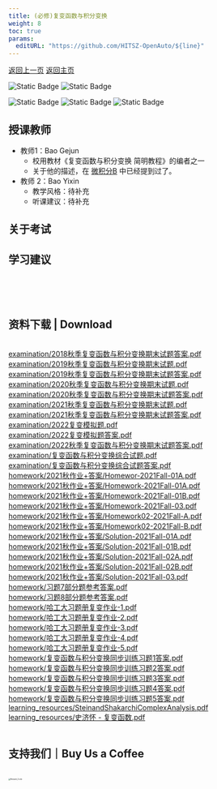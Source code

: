 ```yaml
---
title: (必修)复变函数与积分变换
weight: 8
toc: true
params:
  editURL: "https://github.com/HITSZ-OpenAuto/${line}"
---
```


[返回上一页]()
[返回主页]()

![Static Badge](https://img.shields.io/badge/%E8%80%83%E8%AF%95%E8%AF%BE-red)
![Static Badge](https://img.shields.io/badge/%E5%AD%A6%E5%88%86-2.5-moccasin)

![Static Badge](https://img.shields.io/badge/%E6%88%90%E7%BB%A9%E6%9E%84%E6%88%90-gold)
![Static Badge](https://img.shields.io/badge/%E4%BD%9C%E4%B8%9A-20%25-wheat)
![Static Badge](https://img.shields.io/badge/%E6%9C%9F%E6%9C%AB%E8%80%83%E8%AF%95-80%25-wheat)

## 授课教师

- 教师1：Bao Gejun
  - 校用教材《复变函数与积分变换 简明教程》的编者之一
  - 关于他的描述，在 [微积分B](https://github.com/HITSZ-Auto/HITSZ-OpenAuto/tree/master/%E5%A4%A7%E4%B8%80%E4%B8%8B/%E9%AB%98%E7%AD%89%E6%95%B0%E5%AD%A6B) 中已经提到过了。
- 教师 2：Bao Yixin
  - 教学风格：待补充
  - 听课建议：待补充

## 关于考试

## 学习建议
<br>
<br>
<br>
<h2>资料下载 | Download</h2>
<br>
<a href="https://cdn.jsdelivr.net/gh/HITSZ-OpenAuto/MATH1005/examination/2018%E7%A7%8B%E5%AD%A3%E5%A4%8D%E5%8F%98%E5%87%BD%E6%95%B0%E4%B8%8E%E7%A7%AF%E5%88%86%E5%8F%98%E6%8D%A2%E6%9C%9F%E6%9C%AB%E8%AF%95%E9%A2%98%E7%AD%94%E6%A1%88.pdf">examination/2018秋季复变函数与积分变换期末试题答案.pdf</a>
<br>
<a href="https://cdn.jsdelivr.net/gh/HITSZ-OpenAuto/MATH1005/examination/2019%E7%A7%8B%E5%AD%A3%E5%A4%8D%E5%8F%98%E5%87%BD%E6%95%B0%E4%B8%8E%E7%A7%AF%E5%88%86%E5%8F%98%E6%8D%A2%E6%9C%9F%E6%9C%AB%E8%AF%95%E9%A2%98.pdf">examination/2019秋季复变函数与积分变换期末试题.pdf</a>
<br>
<a href="https://cdn.jsdelivr.net/gh/HITSZ-OpenAuto/MATH1005/examination/2019%E7%A7%8B%E5%AD%A3%E5%A4%8D%E5%8F%98%E5%87%BD%E6%95%B0%E4%B8%8E%E7%A7%AF%E5%88%86%E5%8F%98%E6%8D%A2%E6%9C%9F%E6%9C%AB%E8%AF%95%E9%A2%98%E7%AD%94%E6%A1%88.pdf">examination/2019秋季复变函数与积分变换期末试题答案.pdf</a>
<br>
<a href="https://cdn.jsdelivr.net/gh/HITSZ-OpenAuto/MATH1005/examination/2020%E7%A7%8B%E5%AD%A3%E5%A4%8D%E5%8F%98%E5%87%BD%E6%95%B0%E4%B8%8E%E7%A7%AF%E5%88%86%E5%8F%98%E6%8D%A2%E6%9C%9F%E6%9C%AB%E8%AF%95%E9%A2%98.pdf">examination/2020秋季复变函数与积分变换期末试题.pdf</a>
<br>
<a href="https://cdn.jsdelivr.net/gh/HITSZ-OpenAuto/MATH1005/examination/2020%E7%A7%8B%E5%AD%A3%E5%A4%8D%E5%8F%98%E5%87%BD%E6%95%B0%E4%B8%8E%E7%A7%AF%E5%88%86%E5%8F%98%E6%8D%A2%E6%9C%9F%E6%9C%AB%E8%AF%95%E9%A2%98%E7%AD%94%E6%A1%88.pdf">examination/2020秋季复变函数与积分变换期末试题答案.pdf</a>
<br>
<a href="https://cdn.jsdelivr.net/gh/HITSZ-OpenAuto/MATH1005/examination/2021%E7%A7%8B%E5%AD%A3%E5%A4%8D%E5%8F%98%E5%87%BD%E6%95%B0%E4%B8%8E%E7%A7%AF%E5%88%86%E5%8F%98%E6%8D%A2%E6%9C%9F%E6%9C%AB%E8%AF%95%E9%A2%98.pdf">examination/2021秋季复变函数与积分变换期末试题.pdf</a>
<br>
<a href="https://cdn.jsdelivr.net/gh/HITSZ-OpenAuto/MATH1005/examination/2021%E7%A7%8B%E5%AD%A3%E5%A4%8D%E5%8F%98%E5%87%BD%E6%95%B0%E4%B8%8E%E7%A7%AF%E5%88%86%E5%8F%98%E6%8D%A2%E6%9C%9F%E6%9C%AB%E8%AF%95%E9%A2%98%E7%AD%94%E6%A1%88.pdf">examination/2021秋季复变函数与积分变换期末试题答案.pdf</a>
<br>
<a href="https://cdn.jsdelivr.net/gh/HITSZ-OpenAuto/MATH1005/examination/2022%E5%A4%8D%E5%8F%98%E6%A8%A1%E6%8B%9F%E9%A2%98.pdf">examination/2022复变模拟题.pdf</a>
<br>
<a href="https://cdn.jsdelivr.net/gh/HITSZ-OpenAuto/MATH1005/examination/2022%E5%A4%8D%E5%8F%98%E6%A8%A1%E6%8B%9F%E9%A2%98%E7%AD%94%E6%A1%88.pdf">examination/2022复变模拟题答案.pdf</a>
<br>
<a href="https://cdn.jsdelivr.net/gh/HITSZ-OpenAuto/MATH1005/examination/2022%E7%A7%8B%E5%AD%A3%E5%A4%8D%E5%8F%98%E5%87%BD%E6%95%B0%E4%B8%8E%E7%A7%AF%E5%88%86%E5%8F%98%E6%8D%A2%E6%9C%9F%E6%9C%AB%E8%AF%95%E9%A2%98%E7%AD%94%E6%A1%88.pdf">examination/2022秋季复变函数与积分变换期末试题答案.pdf</a>
<br>
<a href="https://cdn.jsdelivr.net/gh/HITSZ-OpenAuto/MATH1005/examination/%E5%A4%8D%E5%8F%98%E5%87%BD%E6%95%B0%E4%B8%8E%E7%A7%AF%E5%88%86%E5%8F%98%E6%8D%A2%E7%BB%BC%E5%90%88%E8%AF%95%E9%A2%98.pdf">examination/复变函数与积分变换综合试题.pdf</a>
<br>
<a href="https://cdn.jsdelivr.net/gh/HITSZ-OpenAuto/MATH1005/examination/%E5%A4%8D%E5%8F%98%E5%87%BD%E6%95%B0%E4%B8%8E%E7%A7%AF%E5%88%86%E5%8F%98%E6%8D%A2%E7%BB%BC%E5%90%88%E8%AF%95%E9%A2%98%E7%AD%94%E6%A1%88.pdf">examination/复变函数与积分变换综合试题答案.pdf</a>
<br>
<a href="https://cdn.jsdelivr.net/gh/HITSZ-OpenAuto/MATH1005/homework/2021%E7%A7%8B%E4%BD%9C%E4%B8%9A%2B%E7%AD%94%E6%A1%88/Homewor-2021Fall-01A.pdf">homework/2021秋作业+答案/Homewor-2021Fall-01A.pdf</a>
<br>
<a href="https://cdn.jsdelivr.net/gh/HITSZ-OpenAuto/MATH1005/homework/2021%E7%A7%8B%E4%BD%9C%E4%B8%9A%2B%E7%AD%94%E6%A1%88/Homework-2021Fall-01A.pdf">homework/2021秋作业+答案/Homework-2021Fall-01A.pdf</a>
<br>
<a href="https://cdn.jsdelivr.net/gh/HITSZ-OpenAuto/MATH1005/homework/2021%E7%A7%8B%E4%BD%9C%E4%B8%9A%2B%E7%AD%94%E6%A1%88/Homework-2021Fall-01B.pdf">homework/2021秋作业+答案/Homework-2021Fall-01B.pdf</a>
<br>
<a href="https://cdn.jsdelivr.net/gh/HITSZ-OpenAuto/MATH1005/homework/2021%E7%A7%8B%E4%BD%9C%E4%B8%9A%2B%E7%AD%94%E6%A1%88/Homework-2021Fall-03.pdf">homework/2021秋作业+答案/Homework-2021Fall-03.pdf</a>
<br>
<a href="https://cdn.jsdelivr.net/gh/HITSZ-OpenAuto/MATH1005/homework/2021%E7%A7%8B%E4%BD%9C%E4%B8%9A%2B%E7%AD%94%E6%A1%88/Homework02-2021Fall-A.pdf">homework/2021秋作业+答案/Homework02-2021Fall-A.pdf</a>
<br>
<a href="https://cdn.jsdelivr.net/gh/HITSZ-OpenAuto/MATH1005/homework/2021%E7%A7%8B%E4%BD%9C%E4%B8%9A%2B%E7%AD%94%E6%A1%88/Homework02-2021Fall-B.pdf">homework/2021秋作业+答案/Homework02-2021Fall-B.pdf</a>
<br>
<a href="https://cdn.jsdelivr.net/gh/HITSZ-OpenAuto/MATH1005/homework/2021%E7%A7%8B%E4%BD%9C%E4%B8%9A%2B%E7%AD%94%E6%A1%88/Solution-2021Fall-01A.pdf">homework/2021秋作业+答案/Solution-2021Fall-01A.pdf</a>
<br>
<a href="https://cdn.jsdelivr.net/gh/HITSZ-OpenAuto/MATH1005/homework/2021%E7%A7%8B%E4%BD%9C%E4%B8%9A%2B%E7%AD%94%E6%A1%88/Solution-2021Fall-01B.pdf">homework/2021秋作业+答案/Solution-2021Fall-01B.pdf</a>
<br>
<a href="https://cdn.jsdelivr.net/gh/HITSZ-OpenAuto/MATH1005/homework/2021%E7%A7%8B%E4%BD%9C%E4%B8%9A%2B%E7%AD%94%E6%A1%88/Solution-2021Fall-02A.pdf">homework/2021秋作业+答案/Solution-2021Fall-02A.pdf</a>
<br>
<a href="https://cdn.jsdelivr.net/gh/HITSZ-OpenAuto/MATH1005/homework/2021%E7%A7%8B%E4%BD%9C%E4%B8%9A%2B%E7%AD%94%E6%A1%88/Solution-2021Fall-02B.pdf">homework/2021秋作业+答案/Solution-2021Fall-02B.pdf</a>
<br>
<a href="https://cdn.jsdelivr.net/gh/HITSZ-OpenAuto/MATH1005/homework/2021%E7%A7%8B%E4%BD%9C%E4%B8%9A%2B%E7%AD%94%E6%A1%88/Solution-2021Fall-03.pdf">homework/2021秋作业+答案/Solution-2021Fall-03.pdf</a>
<br>
<a href="https://cdn.jsdelivr.net/gh/HITSZ-OpenAuto/MATH1005/homework/%E4%B9%A0%E9%A2%987%E9%83%A8%E5%88%86%E9%A2%98%E5%8F%82%E8%80%83%E7%AD%94%E6%A1%88.pdf">homework/习题7部分题参考答案.pdf</a>
<br>
<a href="https://cdn.jsdelivr.net/gh/HITSZ-OpenAuto/MATH1005/homework/%E4%B9%A0%E9%A2%988%E9%83%A8%E5%88%86%E9%A2%98%E5%8F%82%E8%80%83%E7%AD%94%E6%A1%88.pdf">homework/习题8部分题参考答案.pdf</a>
<br>
<a href="https://cdn.jsdelivr.net/gh/HITSZ-OpenAuto/MATH1005/homework/%E5%93%88%E5%B7%A5%E5%A4%A7%E4%B9%A0%E9%A2%98%E5%86%8C%E5%A4%8D%E5%8F%98%E4%BD%9C%E4%B8%9A-1.pdf">homework/哈工大习题册复变作业-1.pdf</a>
<br>
<a href="https://cdn.jsdelivr.net/gh/HITSZ-OpenAuto/MATH1005/homework/%E5%93%88%E5%B7%A5%E5%A4%A7%E4%B9%A0%E9%A2%98%E5%86%8C%E5%A4%8D%E5%8F%98%E4%BD%9C%E4%B8%9A-2.pdf">homework/哈工大习题册复变作业-2.pdf</a>
<br>
<a href="https://cdn.jsdelivr.net/gh/HITSZ-OpenAuto/MATH1005/homework/%E5%93%88%E5%B7%A5%E5%A4%A7%E4%B9%A0%E9%A2%98%E5%86%8C%E5%A4%8D%E5%8F%98%E4%BD%9C%E4%B8%9A-3.pdf">homework/哈工大习题册复变作业-3.pdf</a>
<br>
<a href="https://cdn.jsdelivr.net/gh/HITSZ-OpenAuto/MATH1005/homework/%E5%93%88%E5%B7%A5%E5%A4%A7%E4%B9%A0%E9%A2%98%E5%86%8C%E5%A4%8D%E5%8F%98%E4%BD%9C%E4%B8%9A-4.pdf">homework/哈工大习题册复变作业-4.pdf</a>
<br>
<a href="https://cdn.jsdelivr.net/gh/HITSZ-OpenAuto/MATH1005/homework/%E5%93%88%E5%B7%A5%E5%A4%A7%E4%B9%A0%E9%A2%98%E5%86%8C%E5%A4%8D%E5%8F%98%E4%BD%9C%E4%B8%9A-5.pdf">homework/哈工大习题册复变作业-5.pdf</a>
<br>
<a href="https://cdn.jsdelivr.net/gh/HITSZ-OpenAuto/MATH1005/homework/%E5%A4%8D%E5%8F%98%E5%87%BD%E6%95%B0%E4%B8%8E%E7%A7%AF%E5%88%86%E5%8F%98%E6%8D%A2%E5%90%8C%E6%AD%A5%E8%AE%AD%E7%BB%83%E4%B9%A0%E9%A2%981%E7%AD%94%E6%A1%88.pdf">homework/复变函数与积分变换同步训练习题1答案.pdf</a>
<br>
<a href="https://cdn.jsdelivr.net/gh/HITSZ-OpenAuto/MATH1005/homework/%E5%A4%8D%E5%8F%98%E5%87%BD%E6%95%B0%E4%B8%8E%E7%A7%AF%E5%88%86%E5%8F%98%E6%8D%A2%E5%90%8C%E6%AD%A5%E8%AE%AD%E7%BB%83%E4%B9%A0%E9%A2%982%E7%AD%94%E6%A1%88.pdf">homework/复变函数与积分变换同步训练习题2答案.pdf</a>
<br>
<a href="https://cdn.jsdelivr.net/gh/HITSZ-OpenAuto/MATH1005/homework/%E5%A4%8D%E5%8F%98%E5%87%BD%E6%95%B0%E4%B8%8E%E7%A7%AF%E5%88%86%E5%8F%98%E6%8D%A2%E5%90%8C%E6%AD%A5%E8%AE%AD%E7%BB%83%E4%B9%A0%E9%A2%983%E7%AD%94%E6%A1%88.pdf">homework/复变函数与积分变换同步训练习题3答案.pdf</a>
<br>
<a href="https://cdn.jsdelivr.net/gh/HITSZ-OpenAuto/MATH1005/homework/%E5%A4%8D%E5%8F%98%E5%87%BD%E6%95%B0%E4%B8%8E%E7%A7%AF%E5%88%86%E5%8F%98%E6%8D%A2%E5%90%8C%E6%AD%A5%E8%AE%AD%E7%BB%83%E4%B9%A0%E9%A2%984%E7%AD%94%E6%A1%88.pdf">homework/复变函数与积分变换同步训练习题4答案.pdf</a>
<br>
<a href="https://cdn.jsdelivr.net/gh/HITSZ-OpenAuto/MATH1005/homework/%E5%A4%8D%E5%8F%98%E5%87%BD%E6%95%B0%E4%B8%8E%E7%A7%AF%E5%88%86%E5%8F%98%E6%8D%A2%E5%90%8C%E6%AD%A5%E8%AE%AD%E7%BB%83%E4%B9%A0%E9%A2%985%E7%AD%94%E6%A1%88.pdf">homework/复变函数与积分变换同步训练习题5答案.pdf</a>
<br>
<a href="https://cdn.jsdelivr.net/gh/HITSZ-OpenAuto/MATH1005/learning_resources/SteinandShakarchiComplexAnalysis.pdf">learning_resources/SteinandShakarchiComplexAnalysis.pdf</a>
<br>
<a href="https://cdn.jsdelivr.net/gh/HITSZ-OpenAuto/MATH1005/learning_resources/%E5%8F%B2%E6%B5%8E%E6%80%80%20-%20%E5%A4%8D%E5%8F%98%E5%87%BD%E6%95%B0.pdf">learning_resources/史济怀 - 复变函数.pdf</a>
<br>
<br>
<h2>支持我们｜Buy Us a Coffee</h2>
<br>
<img src="https://mitcher-1316637614.cos.ap-nanjing.myqcloud.com/hoa/20231112170457.png?imageSlim" alt="Reward_Code" style="zoom:25%; display: block; margin: 0 auto;" />            